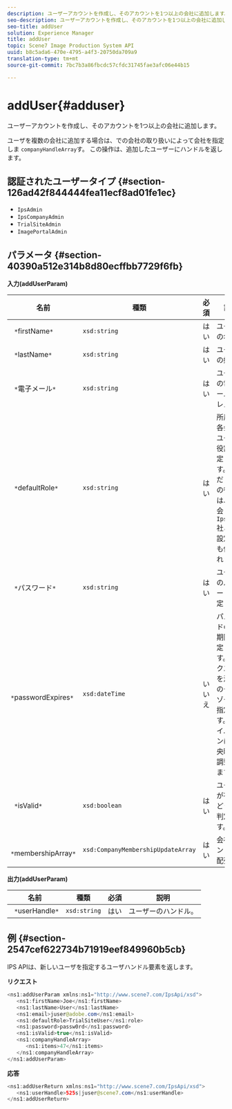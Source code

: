 ```yaml
---
description: ユーザーアカウントを作成し、そのアカウントを1つ以上の会社に追加します。
seo-description: ユーザーアカウントを作成し、そのアカウントを1つ以上の会社に追加します。
seo-title: addUser
solution: Experience Manager
title: addUser
topic: Scene7 Image Production System API
uuid: b8c5ada6-470e-4795-a4f3-20750da709a9
translation-type: tm+mt
source-git-commit: 7bc7b3a86fbcdc57cfdc31745fae3afc06e44b15

---
```



# addUser{#adduser}

ユーザーアカウントを作成し、そのアカウントを1つ以上の会社に追加します。

ユーザを複数の会社に追加する場合は、での会社の取り扱いによって会社を指定しま `companyHandleArray`す。 この操作は、追加したユーザーにハンドルを返します。

## 認証されたユーザータイプ {#section-126ad42f844444fea11ecf8ad01fe1ec}

* `IpsAdmin`
* `IpsCompanyAdmin`
* `TrialSiteAdmin`
* `ImagePortalAdmin`

## パラメータ {#section-40390a512e314b8d80ecffbb7729f6fb}

**入力(addUserParam)**

| 名前 | 種類 | 必須 | 説明 |
|---|---|---|---|
| ` *`firstName`*` | `xsd:string` | はい | ユーザーの名。 |
| ` *`lastName`*` | `xsd:string` | はい | ユーザーの姓。 |
| ` *`電子メール`*` | `xsd:string` | はい | ユーザーの電子メールアドレス。 |
| ` *`defaultRole`*` | `xsd:string` | はい | 所属する各会社のユーザの役割を設定します。 ただし、この役割は、他の会 `IpsAdmin` 社ごとの設定よりも優先されます。 |
| ` *`パスワード`*` | `xsd:string` | はい | ユーザーのパスワードを設定します |
| ` *`passwordExpires`*` | `xsd:dateTime` | いいえ | パスワードの有効期限を設定します。 リクエストを渡す際のタイムゾーンを指定します。 タイムゾーンは、中央時間に調整されます。 |
| ` *`isValid`*` | `xsd:boolean` | はい | ユーザーが有効かどうかを判定します。 |
| ` *`membershipArray`*` | `xsd:CompanyMembershipUpdateArray` | はい | 会社のハンドルの配列。 |

**出力(addUserParam)**

| 名前 | 種類 | 必須 | 説明 |
|---|---|---|---|
| ` *`userHandle`*` | `xsd:string` | はい | ユーザーのハンドル。 |

## 例 {#section-2547cef622734b71919eef849960b5cb}

IPS APIは、新しいユーザを指定するユーザハンドル要素を返します。

**リクエスト**

```java
<ns1:addUserParam xmlns:ns1="http://www.scene7.com/IpsApi/xsd">
   <ns1:firstName>Joe</ns1:firstName>
   <ns1:lastName>User</ns1:lastName>
   <ns1:email>juser@adobe.com</ns1:email>
   <ns1:defaultRole>TrialSiteUser</ns1:role>
   <ns1:password>passw0rd</ns1:password>
   <ns1:isValid>true</ns1:isValid>
   <ns1:companyHandleArray>
      <ns1:items>47</ns1:items>
   </ns1:companyHandleArray>
</ns1:addUserParam>
```

**応答**

```java
<ns1:addUserReturn xmlns:ns1="http://www.scene7.com/IpsApi/xsd">
   <ns1:userHandle>525s|juser@scene7.com</ns1:userHandle>
</ns1:addUserReturn>
```

